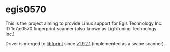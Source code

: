 # egis0570

This is the project aiming to provide Linux support for Egis Technology Inc. ID 1c7a:0570 fingerprint scanner (also known as LighTuning Technology Inc.)

Driver is merged to <a href="https://www.freedesktop.org/wiki/Software/fprint/libfprint/">libfprint</a> since <a href="https://gitlab.freedesktop.org/libfprint/libfprint/-/tags/v1.92.1">v1.92.1</a> (implemented as a swipe scanner).
